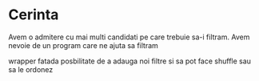 # Cerinta

Avem o admitere cu mai multi candidati pe care
trebuie sa-i filtram. Avem nevoie de un program care ne ajuta sa
filtram

wrapper fatada
posbilitate de a adauga noi filtre
si sa pot face shuffle sau sa le ordonez

